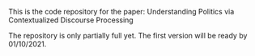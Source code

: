 This is the code repository for the paper: Understanding Politics via Contextualized Discourse Processing

The repository is only partially full yet. The first version will be ready by 01/10/2021.
